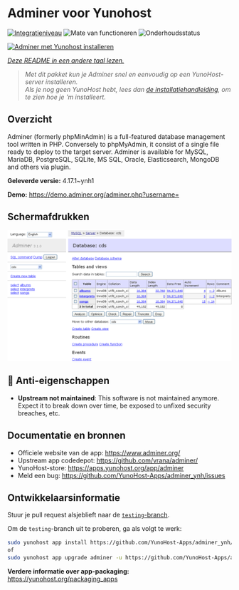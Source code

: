 <!--
NB: Deze README is automatisch gegenereerd door <https://github.com/YunoHost/apps/tree/master/tools/readme_generator>
Hij mag NIET handmatig aangepast worden.
-->

# Adminer voor Yunohost

[![Integratieniveau](https://apps.yunohost.org/badge/integration/adminer)](https://ci-apps.yunohost.org/ci/apps/adminer/)
![Mate van functioneren](https://apps.yunohost.org/badge/state/adminer)
![Onderhoudsstatus](https://apps.yunohost.org/badge/maintained/adminer)

[![Adminer met Yunohost installeren](https://install-app.yunohost.org/install-with-yunohost.svg)](https://install-app.yunohost.org/?app=adminer)

*[Deze README in een andere taal lezen.](./ALL_README.md)*

> *Met dit pakket kun je Adminer snel en eenvoudig op een YunoHost-server installeren.*  
> *Als je nog geen YunoHost hebt, lees dan [de installatiehandleiding](https://yunohost.org/install), om te zien hoe je 'm installeert.*

## Overzicht

Adminer (formerly phpMinAdmin) is a full-featured database management tool written in PHP. Conversely to phpMyAdmin, it consist of a single file ready to deploy to the target server. Adminer is available for MySQL, MariaDB, PostgreSQL, SQLite, MS SQL, Oracle, Elasticsearch, MongoDB and others via plugin.

**Geleverde versie:** 4.17.1~ynh1

**Demo:** <https://demo.adminer.org/adminer.php?username=>

## Schermafdrukken

![Schermafdrukken van Adminer](./doc/screenshots/screenshot.png)

## :red_circle: Anti-eigenschappen

- **Upstream not maintained**: This software is not maintained anymore. Expect it to break down over time, be exposed to unfixed security breaches, etc.

## Documentatie en bronnen

- Officiele website van de app: <https://www.adminer.org/>
- Upstream app codedepot: <https://github.com/vrana/adminer/>
- YunoHost-store: <https://apps.yunohost.org/app/adminer>
- Meld een bug: <https://github.com/YunoHost-Apps/adminer_ynh/issues>

## Ontwikkelaarsinformatie

Stuur je pull request alsjeblieft naar de [`testing`-branch](https://github.com/YunoHost-Apps/adminer_ynh/tree/testing).

Om de `testing`-branch uit te proberen, ga als volgt te werk:

```bash
sudo yunohost app install https://github.com/YunoHost-Apps/adminer_ynh/tree/testing --debug
of
sudo yunohost app upgrade adminer -u https://github.com/YunoHost-Apps/adminer_ynh/tree/testing --debug
```

**Verdere informatie over app-packaging:** <https://yunohost.org/packaging_apps>
